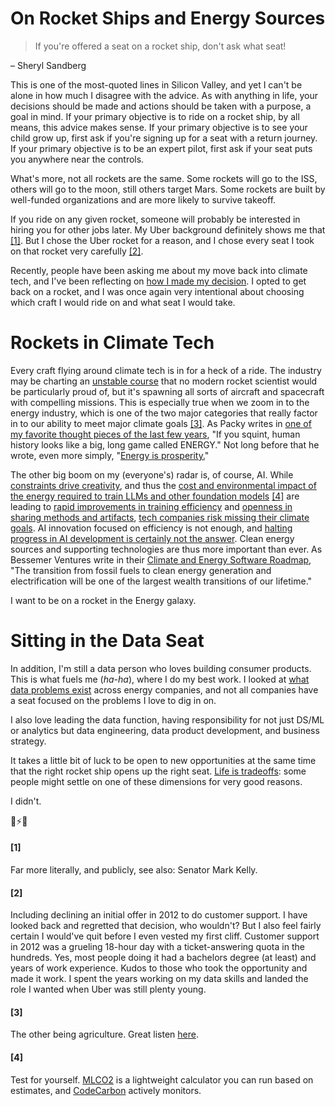<!--
.. date: 2024-07-26
.. tags: cleantech, startups, career
-->

# On Rocket Ships and Energy Sources


>If you're offered a seat on a rocket ship, don't ask what seat!

– Sheryl Sandberg

This is one of the most-quoted lines in Silicon Valley, and yet I can't be alone in how much I disagree with the advice. As with anything in life, your decisions should be made and actions should be taken with a purpose, a goal in mind. If your primary objective is to ride on a rocket ship, by all means, this advice makes sense. If your primary objective is to see your child grow up, first ask if you're signing up for a seat with a return journey. If your primary objective is to be an expert pilot, first ask if your seat puts you anywhere near the controls.

What's more, not all rockets are the same. Some rockets will go to the ISS, others will go to the moon, still others target Mars. Some rockets are built by well-funded organizations and are more likely to survive takeoff.

If you ride on any given rocket, someone will probably be interested in hiring you for other jobs later. My Uber background definitely shows me that [[1]](#1). But I chose the Uber rocket for a reason, and I chose every seat I took on that rocket very carefully [[2]](#2).

Recently, people have been asking me about my move back into climate tech, and I've been reflecting on [how I made my decision](../back_to_my_roots_in_cleantech/). I opted to get back on a rocket, and I was once again very intentional about choosing which craft I would ride on and what seat I would take.

# Rockets in Climate Tech

Every craft flying around climate tech is in for a heck of a ride. The industry may be charting an [unstable course](https://www.ctvc.co/state-of-climate-tech-in-h1-2024-204) that no modern rocket scientist would be particularly proud of, but it's spawning all sorts of aircraft and spacecraft with compelling missions. This is especially true when we zoom in to the energy industry, which is one of the two major categories that really factor in to our ability to meet major climate goals [[3]](#3). As Packy writes in [one of my favorite thought pieces of the last few years](https://www.notboring.co/p/the-morality-of-having-kids-in-a), "If you squint, human history looks like a big, long game called ENERGY." Not long before that he wrote, even more simply, "[Energy is prosperity.](https://www.notboring.co/p/weekly-dose-of-optimism-64)"

The other big boom on my (everyone's) radar is, of course, AI. While [constraints drive creativity](https://www.oprah.com/spirit/how-to-unleash-your-creativity/2), and thus the [cost and environmental impact of the energy required to train LLMs and other foundation models](https://tinyml.substack.com/p/the-carbon-impact-of-large-language) [[4]](#4) are leading to [rapid improvements in training efficiency](https://unsupervisedlearning.substack.com/i/131782459/how-much-have-training-costs-decreased) and [openness in sharing methods and artifacts](https://about.fb.com/news/2024/07/open-source-ai-is-the-path-forward/), [tech companies risk missing their climate goals](https://www.bloomberg.com/news/newsletters/2024-07-11/big-tech-s-climate-goals-at-risk-from-massive-ai-energy-demands). AI innovation focused on efficiency is not enough, and [halting progress in AI development is certainly not the answer](../../pages/snippets/solutions_orientation/). Clean energy sources and supporting technologies are thus more important than ever. As Bessemer Ventures write in their [Climate and Energy Software Roadmap](https://www.bvp.com/atlas/roadmap-climate-and-energy-software), "The transition from fossil fuels to clean energy generation and electrification will be one of the largest wealth transitions of our lifetime."

I want to be on a rocket in the Energy galaxy.

# Sitting in the Data Seat
In addition, I'm still a data person who loves building consumer products. This is what fuels me (_ha-ha_), where I do my best work. I looked at [what data problems exist](../energy_tech_data_problems/) across energy companies, and not all companies have a seat focused on the problems I love to dig in on.

I also love leading the data function, having responsibility for not just DS/ML or analytics but data engineering, data product development, and business strategy.

It takes a little bit of luck to be open to new opportunities at the same time that the right rocket ship opens up the right seat. [Life is tradeoffs](../../pages/snippets/life_is_tradeoffs/): some people might settle on one of these dimensions for very good reasons.

I didn't.

🚀⚡️🌴


#### [1]
Far more literally, and publicly, see also: Senator Mark Kelly.

#### [2]
Including declining an initial offer in 2012 to do customer support. I have looked back and regretted that decision, who wouldn't? But I also feel fairly certain I would've quit before I even vested my first cliff. Customer support in 2012 was a grueling 18-hour day with a ticket-answering quota in the hundreds. Yes, most people doing it had a bachelors degree (at least) and years of work experience. Kudos to those who took the opportunity and made it work. I spent the years working on my data skills and landed the role I wanted when Uber was still plenty young.

#### [3]
The other being agriculture. Great listen [here](https://podcasts.apple.com/us/podcast/is-green-growth-possible/id1548604447?i=1000654026134).

#### [4]
Test for yourself. [MLCO2](https://mlco2.github.io/impact/#compute) is a lightweight calculator you can run based on estimates, and [CodeCarbon](https://github.com/mlco2/codecarbon) actively monitors.

